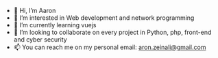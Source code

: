 - 👋 Hi, I’m Aaron
- 👀 I’m interested in Web development and network programming
- 🌱 I’m currently learning vuejs
- 💞️ I’m looking to collaborate on every project in Python, php, front-end and cyber security
- 📫 You can reach me on my personal email: aron.zeinali@gmail.com

<!---
aaronzeinali/aaronzeinali is a ✨ special ✨ repository because its `README.md` (this file) appears on your GitHub profile.
You can click the Preview link to take a look at your changes.
--->
